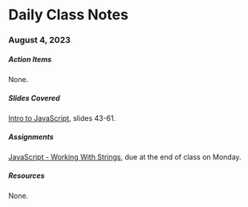 # Daily Class Notes

### August 4, 2023

##### Action Items

None.

##### Slides Covered

[Intro to JavaScript](https://www.canva.com/design/DAFpLgVyDB0/320DKN-frgCEf1f7RAm7cg/edit), slides 43-61.

##### Assignments

[JavaScript - Working With Strings](https://github.com/AnnieCannons/js-working-with-strings), due at the end of class on Monday.

##### Resources

None.

